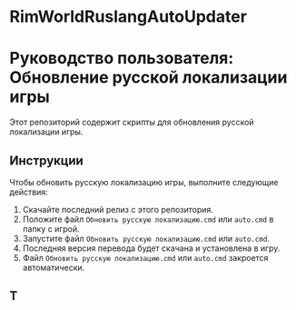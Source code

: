 # RimWorldRuslangAutoUpdater
# Руководство пользователя: Обновление русской локализации игры

Этот репозиторий содержит скрипты для обновления русской локализации игры.

## Инструкции

Чтобы обновить русскую локализацию игры, выполните следующие действия:

1. Скачайте последний релиз с этого репозитория.
2. Положите файл `Обновить русскую локализацию.cmd` или `auto.cmd` в папку с игрой.
3. Запустите файл `Обновить русскую локализацию.cmd` или `auto.cmd`.
4. Последняя версия перевода будет скачана и установлена в игру.
5. Файл `Обновить русскую локализацию.cmd` или `auto.cmd` закроется автоматически.

## Т
